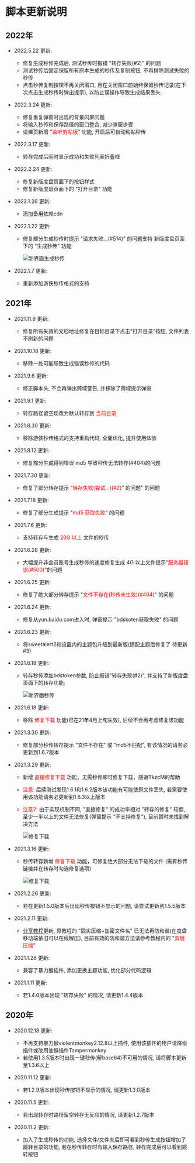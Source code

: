 # 脚本更新说明

## 2022年

- 2022.5.22 更新:
  - 修复生成秒传完成后, 测试秒传时报错 "转存失败(#2)" 的问题
  - 测试秒传后固定保留所有原本生成的秒传及复制按钮, 不再排除测试失败的秒传
  - 点击秒传复制按钮不再关闭窗口, 且在关闭窗口前始终保留秒传记录(在下次点击生成秒传时弹出提示), 以防止误操作导致生成结果丢失
  
- 2022.3.24 更新:
  - 修复重复弹窗时出现的背景闪屏问题
  - 将输入秒传和保存路径的窗口整合, 减少弹窗步骤
  - 设置页新增 "<span style="color: red">监听剪贴板</span>" 功能, 开启后可自动粘贴秒传
- 2022.3.17 更新:
  - 转存完成后同时显示成功和失败列表折叠框
- 2022.2.24 更新:
  - 修复新版度盘页面下的按钮样式
  - 修复新版度盘页面下的 "打开目录" 功能
- 2022.1.26 更新:
  - 添加备用依赖cdn
- 2022.1.22 更新:
  - 修复部分生成秒传时提示 "请求失败...(#514)" 的问题支持 新版度盘页面 下的 "生成秒传" 功能

    ![新界面生成秒传](https://pic.rmb.bdstatic.com/bjh/8c05bf7c7ba44cb6f7e0a68c3e17ab54.png)
- 2022.1.7 更新:
  - 重新添加游侠秒传格式的支持

## 2021年

- 2021.11.9 更新:
  - 修复所有失效的文档地址修复在目标目录下点击"打开目录"按钮, 文件列表不刷新的问题

- 2021.10.18 更新:
  - 移除一处可能导致生成错误秒传的代码
- 2021.9.6 更新:
  - 修正脚本头, 不会再弹出跨域警告, 并移除了跨域提示弹窗
- 2021.9.1 更新:
  - 转存路径留空现改为默认转存到 <span style="color: red;">当前目录</span>
- 2021.8.30 更新:
  - 移除游侠秒传格式的支持重构代码, 全面优化, 提升使用体验
- 2021.8.12 更新:
  - 修复部分生成得到错误 md5 导致秒传无法转存(#404)的问题
- 2021.7.30 更新:
  - 修复了部分转存提示 "<span style="color: red;">转存失败(尝试...)(#2)</span>" 的问题" 的问题
- 2021.7.18 更新:
  - 修复了部分生成提示 "<span style="color: red;">md5 获取失败</span>" 的问题
- 2021.7.6 更新:
  - 支持转存与生成 <span style="color: red;">20G 以上</span> 文件的秒传
- 2021.6.28 更新:
  - 大幅提升非会员账号生成秒传的速度修复生成 4G 以上文件提示"<span style="color: red;">服务器错误(#500)</span>"的问题
- 2021.6.25 更新:
  - 修复了绝大部分转存提示 "<span style="color: red;">文件不存在(秒传未生效)(#404)</span>" 的问题
- 2021.6.24 更新:
  - 修复从yun.baidu.com进入时, 弹窗提示 "bdskoten获取失败" 的问题
- 2021.6.23 更新:
  - 将sweetalert2和设置内的主题包升级到最新版(适配主题后修复了 待更新#3)
- 2021.6.18 更新:
  - 转存秒传添加bdstoken参数, 防止报错"转存失败(#2)", 并支持了新版度盘页面下的转存功能:

    ![新界面秒传](https://pic.rmb.bdstatic.com/bjh/ed9647f2c8d16a8a6fb74d42e51626cf.png)
- 2021.6.18 更新:
  - 移除<span style="color: red;"> 修复下载 </span>功能(已在21年4月上旬失效), 后续不会再考虑修复该功能
- 2021.3.30 更新:
  - 修复部分秒传转存提示 "文件不存在" 或 "md5不匹配", 有该情况的请务必更新到1.6.7版本
- 2021.3.29 更新:
  - 新增<span style="color: red;"> 直接修复下载 </span>功能，无需秒传即可修复下载，感谢TkzcM的帮助
  - <span style="color: red;">注意:</span> 后续测试发现1.6.1和1.6.2版本该功能有可能使原文件丢失, 若需要使用该功能请务必更新到1.6.3以上版本
  - <span style="color: red;">注意2:</span> 由于实现机制不同, "直接修复" 的成功率相对 "转存的修复" 较低, 至少一半以上的文件无法修复(弹窗提示 "不支持修复"), 目前暂时未找到解决方法

    ![修复下载](https://pic.rmb.bdstatic.com/bjh/5e05f7c1f772451b8efce938280bcaee.png)
- 2021.3.16 更新:
  - 秒传转存新增<span style="color: red;"> 修复下载 </span>功能，可修复绝大部分无法下载的文件 (需有秒传链接并在转存时勾选修复选项)

    ![修复下载](https://pic.rmb.bdstatic.com/bjh/822bf85e8b663f352c65f04a50a305e1.png)

- 2021.2.26 更新:
  - 若在更新1.5.0版本后出现秒传按钮不显示的问题, 请尝试更新到1.5.5版本
- 2021.2.11 更新:
  - [分享教程](https://mengzonefire.code.misakanet.cn/rapid-upload-userscript-doc/generate-bdcode/)更新, 原教程的 "固实压缩+加密文件名" 已无法再防和谐(在度盘移动端依旧可以在线解压), 目前有效的防和谐方法请参考教程内的 "<span style="color: red;">双层压缩</span>"
- 2021.1.28 更新:
  - 兼容了暴力猴插件, 添加更换主题功能, 优化部分代码逻辑
- 2021.1.11 更新:
  - 若1.4.0版本出现 "转存失败" 的情况, 请更新1.4.4版本

## 2020年

- 2020.12.18 更新:
  - 不再支持暴力猴violentmonkey2.12.8以上插件, 使用该插件的用户请降级插件或改用油猴插件Tampermonkey
  - 若使用1.3.5版本时出现一键秒传(解base64)不可用的情况, 请将脚本更新至1.3.6以上

- 2020.11.12 更新:
  - 若1.2.9版本出现秒传按钮不显示的情况, 请更新1.3.0版本
- 2020.11.5 更新:
  - 若出现转存时路径留空转存无反应的情况, 请更新1.2.7版本
- 2020.11.2 更新:
  - 加入了生成秒传的功能, 选择文件/文件夹后即可看到秒传生成按钮增加了跳转目录的功能, 若在秒传转存时有输入保存路径, 转存完成后可以看到跳转按钮

